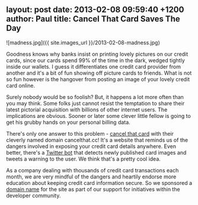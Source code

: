 layout: post
date: 2013-02-08 09:59:40 +1200
author: Paul
title: Cancel That Card Saves The Day
----

![madness.jpg]({{ site.images_url }}/2013-02-08-madness.jpg)

Goodness knows why banks insist on printing lovely pictures on our credit cards, since our cards spend 99% of the time in the dark, wedged tightly inside our wallets. I guess it differentiates one credit card provider from another and it's a bit of fun showing off picture cards to friends. What is not so fun however is the hangover from posting an image of your lovely credit card online.

Surely nobody would be so foolish? But, it happens a lot more often than you may think. Some folks just cannot resist the temptation to share their latest pictorial acquisition with billions of other internet users. The implications are obvious. Sooner or later some clever little fellow is going to get his grubby hands on your personal billing data.

There's only one answer to this problem - [cancel that card](http://cancelthat.cc/) with their cleverly named domain cancelthat.cc! It's a website that reminds us of the dangers involved in exposing your credit card details anywhere. Even better, there's a [Twitter bot](https://twitter.com/cancelthatcard) that detects newly published card images and tweets a warning to the user. We think that's a pretty cool idea. 

As a company dealing with thousands of credit card transactions each month, we are very mindful of the dangers and heartily endorse more education about keeping credit card information secure. So we sponsored a [domain name](https://iwantmyname.com/domains) for the site as part of our support for initiatives within the developer community.
